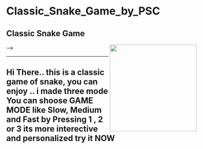 # Classic_Snake_Game_by_PSC
Classic Snake Game
----
<img align='right' src="https://media.giphy.com/media/KGBbCeEjz1ot4ke3CN/giphy.gif" width="230"> -->

----
Hi There..
this is a classic game of snake, you can enjoy .. i made three mode 
You can shoose GAME MODE like Slow, Medium and Fast by Pressing 1 , 2 or 3
its more interective and personalized 
try it NOW
----
